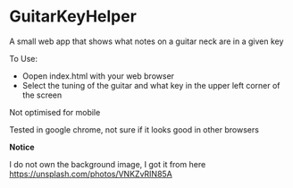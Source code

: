 # GuitarKeyHelper
A small web app that shows what notes on a guitar neck are in a given key

To Use:
- Oopen index.html with your web browser
- Select the tuning of the guitar and what key in the upper left corner of the screen

Not optimised for mobile

Tested in google chrome, not sure if it looks good in other browsers

**Notice**
 
 I do not own the background image, I got it from here https://unsplash.com/photos/VNKZvRIN85A
